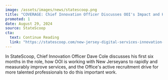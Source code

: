```yaml
---
image: /assets/images/news/statescoop.png
title: "COVERAGE: Chief Innovation Officer Discusses OOI's Impact and Hiring Sprint"
promoted: 1 
date: August 29, 2024
source: StateScoop
cta:
  text: Continue Reading
  link: "https://statescoop.com/new-jersey-digital-services-innovation-dave-cole/"
---
```


In StateScoop, Chief Innovation Officer Dave Cole discusses his first six months in the role, how OOI is working with New Jerseyans to rapidly and measurably improve services, and the Office's active recruitment drive for more talented professionals to do this important work.
